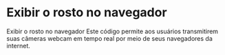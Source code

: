 # Exibir o rosto no navegador
Exibir o rosto no navegador
Este código permite aos usuários transmitirem suas câmeras webcam em tempo real por meio de seus navegadores da internet.

